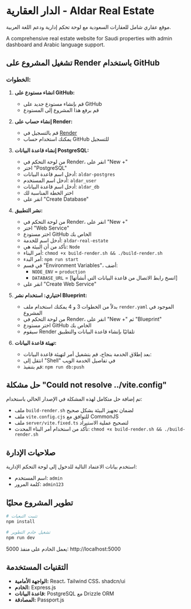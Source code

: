 # الدار العقارية - Aldar Real Estate

موقع عقاري شامل للعقارات السعودية مع لوحة تحكم إدارية ودعم اللغة العربية.

A comprehensive real estate website for Saudi properties with admin dashboard and Arabic language support.

## تشغيل المشروع على Render باستخدام GitHub

### الخطوات:

1. **انشاء مستودع على GitHub:**
   - قم بإنشاء مستودع جديد على GitHub
   - قم برفع هذا المشروع إلى المستودع

2. **إنشاء حساب على Render:**
   - قم بالتسجيل في [Render](https://render.com/)
   - يمكنك استخدام حساب GitHub للتسجيل

3. **إنشاء قاعدة البيانات PostgreSQL:**
   - من لوحة التحكم في Render، انقر على "New +"
   - اختر "PostgreSQL"
   - أدخل اسم قاعدة البيانات: `aldar-postgres`
   - أدخل اسم المستخدم: `aldar_user`
   - أدخل اسم قاعدة البيانات: `aldar_db`
   - اختر الخطة المناسبة لك
   - انقر على "Create Database"

4. **نشر التطبيق:**
   - من لوحة التحكم في Render، انقر على "New +"
   - اختر "Web Service"
   - اختر مستودع GitHub الخاص بك
   - أدخل اسم للخدمة: `aldar-real-estate`
   - تأكد من أن البيئة هي: `Node`
   - أمر البناء: `chmod +x build-render.sh && ./build-render.sh`
   - أمر البدء: `npm run start`
   - في قسم "Environment Variables"، أضف:
     - `NODE_ENV` = `production`
     - `DATABASE_URL` = [انسخ رابط الاتصال من قاعدة البيانات التي أنشأتها]
   - انقر على "Create Web Service"

5. **اختياري: استخدام نشر Blueprint:**
   - بدلاً من الخطوات 3 و 4 يمكنك استخدام ملف `render.yaml` الموجود في المشروع
   - من لوحة التحكم في Render، انقر على "New +" ثم "Blueprint"
   - اختر مستودع GitHub الخاص بك
   - سيقوم Render تلقائيًا بإنشاء قاعدة البيانات والتطبيق

6. **تهيئة قاعدة البيانات:**
   - بعد إطلاق الخدمة بنجاح، قم بتشغيل أمر لتهيئة قاعدة البيانات:
   - انتقل إلى "Shell" في تفاصيل الخدمة الويب
   - قم بتنفيذ: `npm run db:push`

## حل مشكلة "Could not resolve ../vite.config"

تم إضافة حل متكامل لهذه المشكلة في الإصدار الحالي باستخدام:
- ملف `build-render.sh` لضمان تجهيز البيئة بشكل صحيح
- ملف `vite.config.cjs` للتوافق مع CommonJS
- ملف `server/vite.fixed.ts` لتصحيح عملية الاستيراد
- تأكد من استخدام أمر البناء المحدث: `chmod +x build-render.sh && ./build-render.sh`

## صلاحيات الإدارة

استخدم بيانات الاعتماد التالية للدخول إلى لوحة التحكم الإدارية:

- اسم المستخدم: `admin`
- كلمة المرور: `admin123`

## تطوير المشروع محليًا

```bash
# تثبيت التبعيات
npm install

# تشغيل خادم التطوير
npm run dev
```

يعمل الخادم على منفذ 5000: http://localhost:5000

## التقنيات المستخدمة

- **الواجهة الأمامية:** React، Tailwind CSS، shadcn/ui
- **الخادم:** Express.js
- **قاعدة البيانات:** PostgreSQL مع Drizzle ORM
- **المصادقة:** Passport.js
